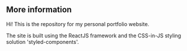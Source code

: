 ## More information

Hi! This is the repository for my personal portfolio website.

The site is built using the ReactJS framework and the CSS-in-JS styling solution 'styled-components'.